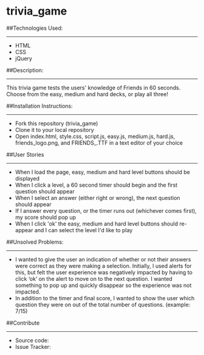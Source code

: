 # trivia_game

##Technologies Used:
___
* HTML
* CSS
* jQuery

##Description:
___
This trivia game tests the users' knowledge of Friends in 60 seconds. Choose from the easy, medium and hard decks, or play all three!


##Installation Instructions:
___
* Fork this repository (trivia_game)
* Clone it to your local repository
* Open index.html, style.css, script.js, easy.js, medium.js, hard.js, friends_logo.png, and FRIENDS_.TTF in a text editor of your choice

##User Stories
___
* When I load the page, easy, medium and hard level buttons should be displayed
* When I click a level, a 60 second timer should begin and the first question should appear
* When I select an answer (either right or wrong), the next question should appear
* If I answer every question, or the timer runs out (whichever comes first), my score should pop up
* When I click 'ok' the easy, medium and hard level buttons should re-appear and I can select the level I'd like to play

##Unsolved Problems:
___
* I wanted to give the user an indication of whether or not their answers were correct as they were making a selection. Initially, I used alerts for this, but felt the user experience was negatively impacted by having to click ‘ok’ on the alert to move on to the next question. I wanted something to pop up and quickly disappear so the experience was not impacted.
* In addition to the timer and final score, I wanted to show the user which question they were on out of the total number of questions. (example: 7/15)

##Contribute
___
* Source code:
* Issue Tracker:
